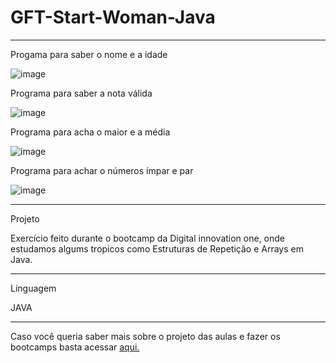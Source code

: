 # GFT-Start-Woman-Java
********************************************************************************************
Progama para saber o nome e a idade

![image](https://user-images.githubusercontent.com/72118415/170891412-92630a45-16fb-47ea-9c36-00d7efdd3804.png)

Programa para saber a nota válida

![image](https://user-images.githubusercontent.com/72118415/170891387-d55298c7-d49e-4b7d-98d8-52f87504b895.png)

Programa para acha o maior e a média


![image](https://user-images.githubusercontent.com/72118415/170892410-4a40f8c6-6e98-43ae-bfd1-75a341caff47.png)

Programa para achar o números ímpar e par


![image](https://user-images.githubusercontent.com/72118415/170892870-3b50d621-1f21-4b90-822a-dbde8a649ab6.png)




*****************************************************************************************
Projeto


Exercício feito durante o bootcamp da Digital innovation one, onde estudamos algums tropicos 
como Estruturas de Repetição e Arrays em Java.



******************************************************************************************
Linguagem

JAVA

****************************************************************************************
Caso você queria saber mais sobre o projeto das aulas e fazer os bootcamps basta acessar 
[aqui.]()

